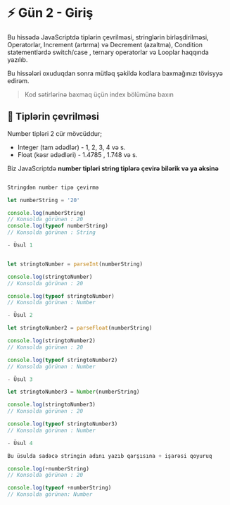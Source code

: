 # ⚡ Gün 2 - Giriş

Bu hissədə JavaScriptdə tiplərin çevrilməsi, stringlərin birləşdirilməsi, Operatorlar, Increment (artırma) və Decrement (azaltma), Condition statementlərdə switch/case , ternary operatorlar və Looplar haqqında yazılıb.

Bu hissələri oxuduqdan sonra mütləq şəkildə kodlara baxmağınızı tövisyyə edirəm.

> Kod sətirlərinə baxmaq üçün index bölümünə baxın

## 🔹 Tiplərin çevrilməsi

Number tipləri 2 cür mövcüddur;
- Integer (tam ədədlər) - 1, 2, 3, 4 və s.
- Float (kəsr ədədləri) - 1.4785 , 1.748 və s.

Biz JavaScriptdə **number tipləri string tiplərə çevirə bilərik və ya əksinə**


```javascript

Stringdən number tipə çevirmə

let numberString = '20'

console.log(numberString) 
// Konsolda görünən : 20 
console.log(typeof numberString) 
// Konsolda görünən : String

- Üsul 1


let stringtoNumber = parseInt(numberString)

console.log(stringtoNumber)
// Konsolda görünən : 20

console.log(typeof stringtoNumber)
// Konsolda görünən : Number

- Üsul 2

let stringtoNumber2 = parseFloat(numberString)

console.log(stringtoNumber2)
// Konsolda görünən : 20

console.log(typeof stringtoNumber2)
// Konsolda görünən : Number

- Üsul 3

let stringtoNumber3 = Number(numberString)

console.log(stringtoNumber3)
// Konsolda görünən : 20

console.log(typeof stringtoNumber3)
// Konsolda görünən : Number

- Üsul 4

Bu üsulda sadəcə stringin adını yazıb qarşısına + işarəsi qoyuruq

console.log(+numberString)
// Konsolda görünən : 20

console.log(typeof +numberString)
// Konsolda görünən: Number